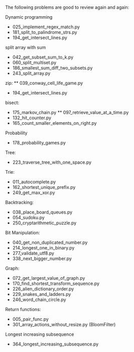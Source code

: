 The following problems are good to review again and again:

Dynamic programming
* 025_implement_regex_match.py
* 181_split_to_palindrome_strs.py
* 194_get_intersect_lines.py

split array with sum
* 042_get_subset_sum_to_k.py
* 060_split_multiset.py
* 186_smallest_sum_diff_two_subsets.py
* 243_split_array.py

 
zip:
** 039_conway_cell_life_game.py
* 194_get_intersect_lines.py

bisect:
* 175_markov_chain.py
** 097_retrieve_value_at_a_time.py
* 132_hit_counter.py
* 165_count_smaller_elements_on_right.py

Probability
* 178_probability_games.py

Tree:
* 223_traverse_tree_with_one_space.py

Trie:
* 011_autocomplete.py
* 162_shortest_unique_prefix.py
* 249_get_max_xor.py

Backtracking:
* 038_place_board_queues.py
* 054_sudoku.py
* 250_cryptarithmetic_puzzle.py

Bit Manipulation:
* 040_get_non_duplicated_number.py
* 214_longest_one_in_binary.py
* 277_validate_utf8.py
* 338_next_bigger_number.py

Graph:
* 072_get_largest_value_of_graph.py
* 170_find_shortest_transform_sequence.py
* 226_alien_dictionary_order.py
* 229_snakes_and_ladders.py
* 246_word_chain_circle.py


Return functions:
* 005_pair_func.py
* 301_array_actions_without_resize.py  (BloomFilter)

Longest increasing subsequence
* 364_longest_increasing_subsequence.py
